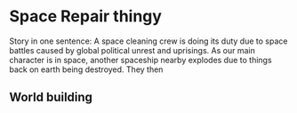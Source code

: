 # Space Repair thingy
Story in one sentence: A space cleaning crew is doing its duty due to space battles caused by global political unrest and uprisings. As our main character is in space, another spaceship nearby explodes due to things back on earth being destroyed. They then 

## World building

